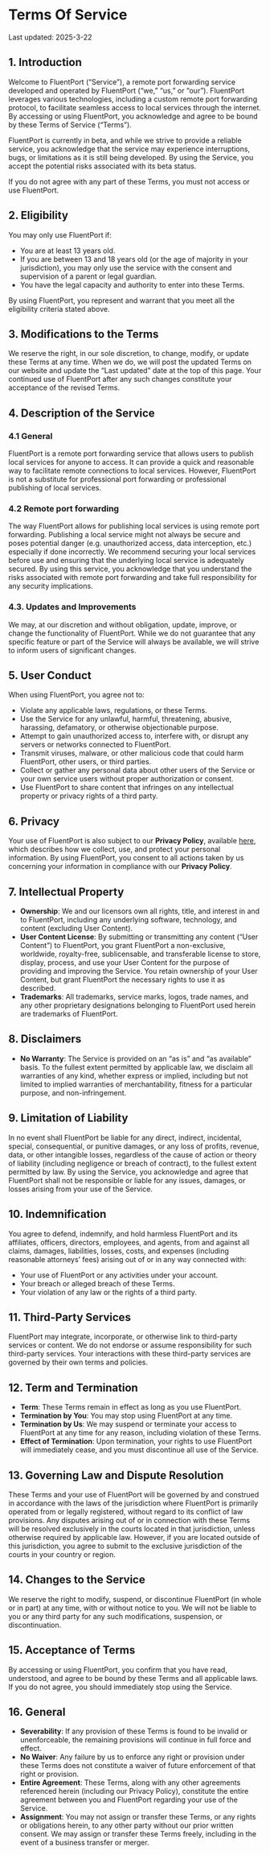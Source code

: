 # Terms Of Service
Last updated: 2025-3-22
## 1. Introduction
Welcome to FluentPort (“Service”), a remote port forwarding service developed and operated by FluentPort (“we,” “us,” or “our”). FluentPort leverages various technologies, including a custom remote port forwarding protocol, to facilitate seamless access to local services through the internet. By accessing or using FluentPort, you acknowledge and agree to be bound by these Terms of Service (“Terms”).

FluentPort is currently in beta, and while we strive to provide a reliable service, you acknowledge that the service may experience interruptions, bugs, or limitations as it is still being developed. By using the Service, you accept the potential risks associated with its beta status.

If you do not agree with any part of these Terms, you must not access or use FluentPort.

## 2. Eligibility
You may only use FluentPort if:
 - You are at least 13 years old.
 - If you are between 13 and 18 years old (or the age of majority in your jurisdiction), you may only use the service with the consent and supervision of a parent or legal guardian.
 - You have the legal capacity and authority to enter into these Terms.

By using FluentPort, you represent and warrant that you meet all the eligibility criteria stated above.

## 3. Modifications to the Terms
We reserve the right, in our sole discretion, to change, modify, or update these Terms at any time. When we do, we will post the updated Terms on our website and update the “Last updated” date at the top of this page. Your continued use of FluentPort after any such changes constitute your acceptance of the revised Terms.

## 4. Description of the Service
### 4.1 General
FluentPort is a remote port forwarding service that allows users to publish local services for anyone to access. It can provide a quick and reasonable way to facilitate remote connections to local services. However, FluentPort is not a substitute for professional port forwarding or professional publishing of local services.
### 4.2 Remote port forwarding
The way FluentPort allows for publishing local services is using remote port forwarding. Publishing a local service might not always be secure and poses potential danger (e.g. unauthorized access, data interception, etc.) especially if done incorrectly. We recommend securing your local services before use and ensuring that the underlying local service is adequately secured. By using this service, you acknowledge that you understand the risks associated with remote port forwarding and take full responsibility for any security implications.
### 4.3. Updates and Improvements
We may, at our discretion and without obligation, update, improve, or change the functionality of FluentPort. While we do not guarantee that any specific feature or part of the Service will always be available, we will strive to inform users of significant changes.

## 5. User Conduct
When using FluentPort, you agree not to:
 - Violate any applicable laws, regulations, or these Terms.
 - Use the Service for any unlawful, harmful, threatening, abusive, harassing, defamatory, or otherwise objectionable purpose.
 - Attempt to gain unauthorized access to, interfere with, or disrupt any servers or networks connected to FluentPort.
 - Transmit viruses, malware, or other malicious code that could harm FluentPort, other users, or third parties.
 - Collect or gather any personal data about other users of the Service or your own service users without proper authorization or consent.
 - Use FluentPort to share content that infringes on any intellectual property or privacy rights of a third party.

## 6. Privacy
Your use of FluentPort is also subject to our **Privacy Policy**, available [here](https://www.fluentport.com/privacy-policy), which describes how we collect, use, and protect your personal information. By using FluentPort, you consent to all actions taken by us concerning your information in compliance with our **Privacy Policy**.

## 7. Intellectual Property
 - **Ownership**: We and our licensors own all rights, title, and interest in and to FluentPort, including any underlying software, technology, and content (excluding User Content).
 - **User Content License**: By submitting or transmitting any content (“User Content”) to FluentPort, you grant FluentPort a non-exclusive, worldwide, royalty-free, sublicensable, and transferable license to store, display, process, and use your User Content for the purpose of providing and improving the Service. You retain ownership of your User Content, but grant FluentPort the necessary rights to use it as described.
 - **Trademarks**: All trademarks, service marks, logos, trade names, and any other proprietary designations belonging to FluentPort used herein are trademarks of FluentPort.

## 8. Disclaimers
 - **No Warranty**: The Service is provided on an “as is” and “as available” basis. To the fullest extent permitted by applicable law, we disclaim all warranties of any kind, whether express or implied, including but not limited to implied warranties of merchantability, fitness for a particular purpose, and non-infringement.

## 9. Limitation of Liability
In no event shall FluentPort be liable for any direct, indirect, incidental, special, consequential, or punitive damages, or any loss of profits, revenue, data, or other intangible losses, regardless of the cause of action or theory of liability (including negligence or breach of contract), to the fullest extent permitted by law. By using the Service, you acknowledge and agree that FluentPort shall not be responsible or liable for any issues, damages, or losses arising from your use of the Service.

## 10. Indemnification
You agree to defend, indemnify, and hold harmless FluentPort and its affiliates, officers, directors, employees, and agents, from and against all claims, damages, liabilities, losses, costs, and expenses (including reasonable attorneys’ fees) arising out of or in any way connected with:
 - Your use of FluentPort or any activities under your account.
 - Your breach or alleged breach of these Terms.
 - Your violation of any law or the rights of a third party.

## 11. Third-Party Services
FluentPort may integrate, incorporate, or otherwise link to third-party services or content. We do not endorse or assume responsibility for such third-party services. Your interactions with these third-party services are governed by their own terms and policies.

## 12. Term and Termination
 - **Term**: These Terms remain in effect as long as you use FluentPort.
 - **Termination by You**: You may stop using FluentPort at any time.
 - **Termination by Us**: We may suspend or terminate your access to FluentPort at any time for any reason, including violation of these Terms.
 - **Effect of Termination**: Upon termination, your rights to use FluentPort will immediately cease, and you must discontinue all use of the Service.

## 13. Governing Law and Dispute Resolution
These Terms and your use of FluentPort will be governed by and construed in accordance with the laws of the jurisdiction where FluentPort is primarily operated from or legally registered, without regard to its conflict of law provisions. Any disputes arising out of or in connection with these Terms will be resolved exclusively in the courts located in that jurisdiction, unless otherwise required by applicable law. However, if you are located outside of this jurisdiction, you agree to submit to the exclusive jurisdiction of the courts in your country or region.

## 14. Changes to the Service
We reserve the right to modify, suspend, or discontinue FluentPort (in whole or in part) at any time, with or without notice to you. We will not be liable to you or any third party for any such modifications, suspension, or discontinuation.

## 15. Acceptance of Terms
By accessing or using FluentPort, you confirm that you have read, understood, and agree to be bound by these Terms and all applicable laws. If you do not agree, you should immediately stop using the Service.

## 16. General
 - **Severability**: If any provision of these Terms is found to be invalid or unenforceable, the remaining provisions will continue in full force and effect.
 - **No Waiver**: Any failure by us to enforce any right or provision under these Terms does not constitute a waiver of future enforcement of that right or provision.
 - **Entire Agreement**: These Terms, along with any other agreements referenced herein (including our Privacy Policy), constitute the entire agreement between you and FluentPort regarding your use of the Service.
 - **Assignment**: You may not assign or transfer these Terms, or any rights or obligations herein, to any other party without our prior written consent. We may assign or transfer these Terms freely, including in the event of a business transfer or merger.
